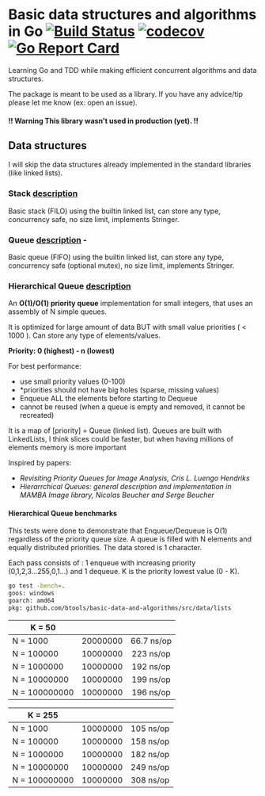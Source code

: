# Basic data structures and algorithms in Go [![Build Status](https://travis-ci.org/BTooLs/basic-data-and-algorithms.svg?branch=master)](https://travis-ci.org/BTooLs/basic-data-and-algorithms) [![codecov](https://codecov.io/gh/BTooLs/basic-data-and-algorithms/branch/master/graph/badge.svg)](https://codecov.io/gh/BTooLs/basic-data-and-algorithms)[![Go Report Card](https://goreportcard.com/badge/github.com/BTooLs/basic-data-and-algorithms)](https://goreportcard.com/report/github.com/BTooLs/basic-data-and-algorithms)
Learning Go and TDD while making efficient concurrent algorithms and data structures.

The package is meant to be used as a library. If you have any advice/tip please let me know (ex: open an issue).

#### !! Warning This library wasn't used in production (yet). !!

## Data structures
I will skip the data structures already implemented in the standard libraries (like linked lists).

### Stack [description](https://www.tutorialspoint.com/data_structures_algorithms/stack_algorithm.htm)
Basic stack (FILO) using the builtin linked list, can store any type, concurrency safe, no size limit, implements Stringer.

### Queue [description](https://www.tutorialspoint.com/data_structures_algorithms/dsa_queue.htm) - 
Basic queue (FIFO) using the builtin linked list, can store any type, concurrency safe (optional mutex), no size limit, implements Stringer.

### Hierarchical Queue [description](https://www.researchgate.net/figure/261191274_fig1_Figure-1-Simple-queue-a-and-hierarchical-queue-b) 
An **O(1)/O(1) priority queue** implementation for small integers, that uses an assembly of N simple queues.

It is optimized for large amount of data BUT with small value priorities ( < 1000 ). Can store any  type of elements/values.

**Priority: 0 (highest) - n (lowest)**

For best performance:
- use small priority values (0-100)
- *priorities should not have big holes (sparse, missing values)
- Enqueue ALL the elements before starting to Dequeue
- cannot be reused (when a queue is empty and removed, it cannot be recreated)


It is a map of [priority] = Queue (linked list). Queues are built with LinkedLists, I think slices could be faster, but when having millions of elements memory is more important

Inspired by papers:
- *Revisiting Priority Queues for Image Analysis, Cris L. Luengo Hendriks*
- *Hierarrchical Queues: general description and implementation in MAMBA Image library, Nicolas Beucher and Serge Beucher*

#### Hierarchical Queue benchmarks
This tests were done to demonstrate that Enqueue/Dequeue is O(1) regardless of the priority queue size. A queue is filled with N elements and equally distributed priorities. The data stored is 1 character.

Each pass consists of : 1 enqueue with increasing priority (0,1,2,3...255,0,1...) and 1 dequeue. K is the priority lowest value (0 - K). 

```bash
go test -bench=.
goos: windows
goarch: amd64
pkg: github.com/btools/basic-data-and-algorithms/src/data/lists
```

|K = 50 | | |
|---|:---:|:---:|
|N = 1000            |20000000               |66.7 ns/op|
|N = 100000          |10000000               |223 ns/op|
|N = 1000000         |10000000               |192 ns/op|
|N = 10000000        |10000000               |199 ns/op|
|N = 100000000       |10000000               |196 ns/op|


|K = 255 | | |
|---|:---:|:---:|
|N = 1000            |10000000               |105 ns/op|
|N = 100000          |10000000               |158 ns/op|
|N = 1000000         |10000000               |182 ns/op|
|N = 10000000        |10000000               |249 ns/op|
|N = 100000000       |10000000               |308 ns/op|